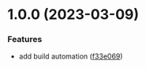 # 1.0.0 (2023-03-09)


### Features

* add build automation ([f33e069](https://github.com/thomasklinger1234/ghatest/commit/f33e069c7950854e5c3e641414f10f970ab8cfd5))
